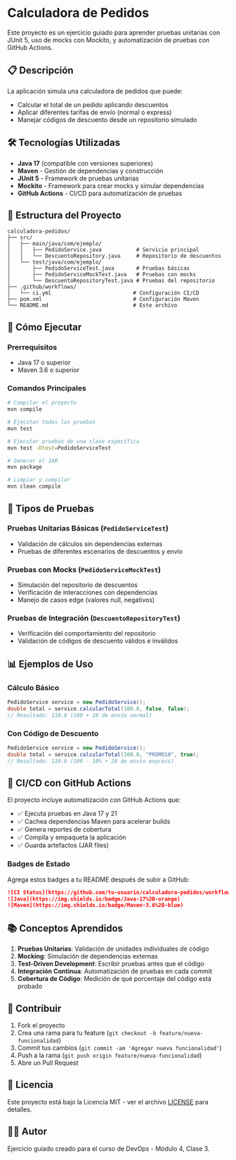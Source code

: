 # Calculadora de Pedidos

Este proyecto es un ejercicio guiado para aprender pruebas unitarias con JUnit 5, uso de mocks con Mockito, y automatización de pruebas con GitHub Actions.

## 📋 Descripción

La aplicación simula una calculadora de pedidos que puede:
- Calcular el total de un pedido aplicando descuentos
- Aplicar diferentes tarifas de envío (normal o express)
- Manejar códigos de descuento desde un repositorio simulado

## 🛠️ Tecnologías Utilizadas

- **Java 17** (compatible con versiones superiores)
- **Maven** - Gestión de dependencias y construcción
- **JUnit 5** - Framework de pruebas unitarias
- **Mockito** - Framework para crear mocks y simular dependencias
- **GitHub Actions** - CI/CD para automatización de pruebas

## 📁 Estructura del Proyecto

```
calculadora-pedidos/
├── src/
│   ├── main/java/com/ejemplo/
│   │   ├── PedidoService.java           # Servicio principal
│   │   └── DescuentoRepository.java     # Repositorio de descuentos
│   └── test/java/com/ejemplo/
│       ├── PedidoServiceTest.java       # Pruebas básicas
│       ├── PedidoServiceMockTest.java   # Pruebas con mocks
│       └── DescuentoRepositoryTest.java # Pruebas del repositorio
├── .github/workflows/
│   └── ci.yml                          # Configuración CI/CD
├── pom.xml                             # Configuración Maven
└── README.md                           # Este archivo
```

## 🚀 Cómo Ejecutar

### Prerrequisitos
- Java 17 o superior
- Maven 3.6 o superior

### Comandos Principales

```bash
# Compilar el proyecto
mvn compile

# Ejecutar todas las pruebas
mvn test

# Ejecutar pruebas de una clase específica
mvn test -Dtest=PedidoServiceTest

# Generar el JAR
mvn package

# Limpiar y compilar
mvn clean compile
```

## 🧪 Tipos de Pruebas

### Pruebas Unitarias Básicas (`PedidoServiceTest`)
- Validación de cálculos sin dependencias externas
- Pruebas de diferentes escenarios de descuentos y envío

### Pruebas con Mocks (`PedidoServiceMockTest`)
- Simulación del repositorio de descuentos
- Verificación de interacciones con dependencias
- Manejo de casos edge (valores null, negativos)

### Pruebas de Integración (`DescuentoRepositoryTest`)
- Verificación del comportamiento del repositorio
- Validación de códigos de descuento válidos e inválidos

## 📊 Ejemplos de Uso

### Cálculo Básico
```java
PedidoService service = new PedidoService();
double total = service.calcularTotal(100.0, false, false);
// Resultado: 110.0 (100 + 10 de envío normal)
```

### Con Código de Descuento
```java
PedidoService service = new PedidoService();
double total = service.calcularTotal(100.0, "PROMO10", true);
// Resultado: 110.0 (100 - 10% + 20 de envío express)
```

## 🔧 CI/CD con GitHub Actions

El proyecto incluye automatización con GitHub Actions que:

- ✅ Ejecuta pruebas en Java 17 y 21
- ✅ Cachea dependencias Maven para acelerar builds
- ✅ Genera reportes de cobertura
- ✅ Compila y empaqueta la aplicación
- ✅ Guarda artefactos (JAR files)

### Badges de Estado

Agrega estos badges a tu README después de subir a GitHub:

```markdown
![CI Status](https://github.com/tu-usuario/calculadora-pedidos/workflows/CI%20-%20Pruebas%20Unitarias/badge.svg)
![Java](https://img.shields.io/badge/Java-17%2B-orange)
![Maven](https://img.shields.io/badge/Maven-3.6%2B-blue)
```

## 📚 Conceptos Aprendidos

1. **Pruebas Unitarias**: Validación de unidades individuales de código
2. **Mocking**: Simulación de dependencias externas
3. **Test-Driven Development**: Escribir pruebas antes que el código
4. **Integración Continua**: Automatización de pruebas en cada commit
5. **Cobertura de Código**: Medición de qué porcentaje del código está probado

## 🤝 Contribuir

1. Fork el proyecto
2. Crea una rama para tu feature (`git checkout -b feature/nueva-funcionalidad`)
3. Commit tus cambios (`git commit -am 'Agregar nueva funcionalidad'`)
4. Push a la rama (`git push origin feature/nueva-funcionalidad`)
5. Abre un Pull Request

## 📄 Licencia

Este proyecto está bajo la Licencia MIT - ver el archivo [LICENSE](LICENSE) para detalles.

## 👨‍💻 Autor

Ejercicio guiado creado para el curso de DevOps - Módulo 4, Clase 3.
